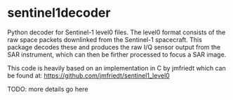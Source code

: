 # sentinel1decoder
Python decoder for Sentinel-1 level0 files. The level0 format consists of the raw space packets downlinked from the Sentinel-1 spacecraft. This package decodes these and produces the raw I/Q sensor output from the SAR instrument, which can then be firther processed to focus a SAR image.

This code is heavily based on an implementation in C by jmfriedt which can be found at: https://github.com/jmfriedt/sentinel1_level0

TODO: more details go here
